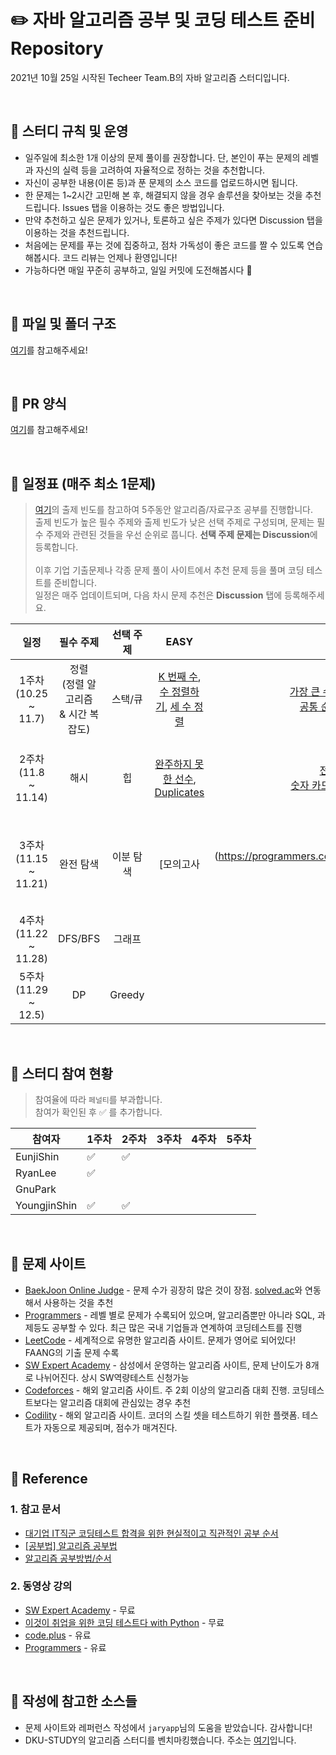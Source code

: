 # :pencil2: **자바 알고리즘 공부 및 코딩 테스트 준비 Repository**
2021년 10월 25일 시작된 Techeer Team.B의 자바 알고리즘 스터디입니다. 

<br>

## :closed_book: 스터디 규칙 및 운영
- 일주일에 최소한 1개 이상의 문제 풀이를 권장합니다. 단, 본인이 푸는 문제의 레벨과 자신의 실력 등을 고려하여 자율적으로 정하는 것을 추천합니다. 
- 자신이 공부한 내용(이론 등)과 푼 문제의 소스 코드를 업로드하시면 됩니다.
- 한 문제는 1~2시간 고민해 본 후, 해결되지 않을 경우 솔루션을 찾아보는 것을 추천드립니다. Issues 탭을 이용하는 것도 좋은 방법입니다.
- 만약 추천하고 싶은 문제가 있거나, 토론하고 싶은 주제가 있다면 Discussion 탭을 이용하는 것을 추천드립니다. 
- 처음에는 문제를 푸는 것에 집중하고, 점차 가독성이 좋은 코드를 짤 수 있도록 연습해봅시다. 코드 리뷰는 언제나 환영입니다!
- 가능하다면 매일 꾸준히 공부하고, 일일 커밋에 도전해봅시다 :seedling:	

<br>

## :orange_book: 파일 및 폴더 구조
[여기](https://github.com/TecheerB/Java_Algorithm/wiki/%ED%8C%8C%EC%9D%BC-%EB%B0%8F-%ED%8F%B4%EB%8D%94-%EA%B5%AC%EC%A1%B0)를 참고해주세요!

<br>

## :ledger: PR 양식 
[여기](https://github.com/TecheerB/Java_Algorithm/wiki/PR-%EC%96%91%EC%8B%9D)를 참고해주세요!

<br>

## 📆 일정표 (매주 최소 1문제)
> [여기](https://programmers.co.kr/learn/challenges )의 출제 빈도를 참고하여 5주동안 알고리즘/자료구조 공부를 진행합니다. <br>
> 출제 빈도가 높은 필수 주제와 출제 빈도가 낮은 선택 주제로 구성되며, 문제는 필수 주제와 관련된 것들을 우선 순위로 풉니다. **선택 주제 문제는 Discussion**에 등록합니다. <br>  
> 이후 기업 기출문제나 각종 문제 풀이 사이트에서 추천 문제 등을 풀며 코딩 테스트를 준비합니다. <br>
> 일정은 매주 업데이트되며, 다음 차시 문제 추천은 **Discussion** 탭에 등록해주세요. <br>

|일정|필수 주제|선택 주제|EASY|NORMAL|HARD|
|:-:|:-:|:-:|:-:|:-:|:-:|
|1주차 <br> (10.25 ~ 11.7)|정렬 <br> (정렬 알고리즘 <br> & 시간 복잡도)|스택/큐|[K 번째 수](https://programmers.co.kr/learn/courses/30/lessons/42748), <br> [수 정렬하기](https://www.acmicpc.net/problem/2750), [세 수 정렬](https://www.acmicpc.net/problem/2752)|[가장 큰 수](https://programmers.co.kr/learn/courses/30/lessons/42746), [H-Index](https://programmers.co.kr/learn/courses/30/lessons/42747), [시리얼 번호](https://www.acmicpc.net/problem/1431), <br> [공통 순열](https://www.acmicpc.net/problem/1622), [K번째 수 찾는 함수](https://www.acmicpc.net/problem/16455)|[전화번호 목록](https://www.acmicpc.net/problem/5052), <br> [버블 소트](https://www.acmicpc.net/problem/1377)|
|2주차 <br> (11.8 ~ 11.14)|해시|힙|[완주하지 못한 선수](https://programmers.co.kr/learn/courses/30/lessons/42576), <br> [Duplicates](https://www.acmicpc.net/problem/15098)|[전화번호 목록](https://programmers.co.kr/learn/courses/30/lessons/42577), [위장](https://programmers.co.kr/learn/courses/30/lessons/42578), <br> [숫자 카드2](https://www.acmicpc.net/problem/10816), [듣보잡](https://www.acmicpc.net/problem/1764), [비밀번호 찾기](https://www.acmicpc.net/problem/17219)|[베스트 앨범](https://programmers.co.kr/learn/courses/30/lessons/42579), <br> [친구 네트워크](https://www.acmicpc.net/problem/4195)|
|3주차 <br> (11.15 ~ 11.21)|완전 탐색|이분 탐색|[모의고사|(https://programmers.co.kr/learn/courses/30/lessons/42840), [블랙잭](https://www.acmicpc.net/problem/2798), [분해합](https://www.acmicpc.net/problem/2231)|[소수 찾기](https://programmers.co.kr/learn/courses/30/lessons/42839), [카펫](https://programmers.co.kr/learn/courses/30/lessons/42842), [숫자야구](https://www.acmicpc.net/problem/2503), <br> [퇴사](https://www.acmicpc.net/problem/14501)|[테트로미노](https://www.acmicpc.net/problem/14500), [치킨배달](https://www.acmicpc.net/problem/15686)
|4주차 <br> (11.22 ~ 11.28)|DFS/BFS|그래프||||
|5주차 <br> (11.29 ~ 12.5)|DP|Greedy||||

<br>

## 📆 스터디 참여 현황
> 참여율에 따라 `페널티`를 부과합니다. <br>
> 참여가 확인된 후 :white_check_mark: 를 추가합니다. 

| 참여자 | 1주차 | 2주차 | 3주차 | 4주차 | 5주차 |
| --- | --- | --- | --- | --- | --- |
| EunjiShin |:white_check_mark:|:white_check_mark:||||
| RyanLee |:white_check_mark:|||||
| GnuPark ||||||
| YoungjinShin |:white_check_mark:|:white_check_mark:||||

<br>

## :green_book: 문제 사이트
* [BaekJoon Online Judge](https://www.acmicpc.net/) - 문제 수가 굉장히 많은 것이 장점. [solved.ac](https://solved.ac/problems/level)와 연동해서 사용하는 것을 추천
* [Programmers](https://programmers.co.kr/) - 레벨 별로 문제가 수록되어 있으며, 알고리즘뿐만 아니라 SQL, 과제등도 공부할 수 있다. 최근 많은 국내 기업들과 연계하여 코딩테스트를 진행
* [LeetCode](https://leetcode.com/) - 세계적으로 유명한 알고리즘 사이트. 문제가 영어로 되어있다! FAANG의 기출 문제 수록
* [SW Expert Academy](https://swexpertacademy.com/main/main.do) - 삼성에서 운영하는 알고리즘 사이트, 문제 난이도가 8개로 나뉘어진다. 상시 SW역량테스트 신청가능
* [Codeforces](https://codeforces.com/) - 해외 알고리즘 사이트. 주 2회 이상의 알고리즘 대회 진행. 코딩테스트보다는 알고리즘 대회에 관심있는 경우 추천
* [Codility](https://app.codility.com/) - 해외 알고리즘 사이트. 코더의 스킬 셋을 테스트하기 위한 플랫폼. 테스트가 자동으로 제공되며, 점수가 매겨진다. 

<br>

## :blue_book: Reference
  ### 1. 참고 문서
  * [대기업 IT직군 코딩테스트 합격을 위한 현실적이고 직관적인 공부 순서](https://www.youtube.com/watch?v=ukkLCl9yBvE)
  * [[공부법] 알고리즘 공부법](https://gmlwjd9405.github.io/2018/05/14/how-to-study-algorithms.html)
  * [알고리즘 공부방법/순서](https://baactree.tistory.com/14)

  ### 2. 동영상 강의
  * [SW Expert Academy](https://swexpertacademy.com/main/learn/course/courseList.do) - 무료
  * [이것이 취업을 위한 코딩 테스트다 with Python](https://www.youtube.com/playlist?list=PLRx0vPvlEmdBFBFOoK649FlEMouHISo8N) - 무료
  * [code.plus](https://code.plus/courses/1) - 유료
  * [Programmers](https://programmers.co.kr/learn?tag=%EC%95%8C%EA%B3%A0%EB%A6%AC%EC%A6%98) - 유료


<br>

## :notebook: 작성에 참고한 소스들
- 문제 사이트와 레퍼런스 작성에서 `jaryapp`님의 도움을 받았습니다. 감사합니다! 
- DKU-STUDY의 알고리즘 스터디를 벤치마킹했습니다. 주소는 [여기](https://github.com/DKU-STUDY/Algorithm)입니다. 
